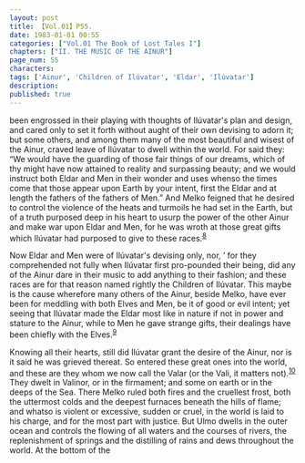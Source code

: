 ```yaml
---
layout: post
title: 【Vol.01】P55.
date: 1983-01-01 00:55
categories: ["Vol.01 The Book of Lost Tales I"]
chapters: ["II. THE MUSIC OF THE AINUR"]
page_num: 55
characters: 
tags: ['Ainur', 'Children of Ilúvatar', 'Eldar', 'Ilúvatar']
description: 
published: true
---
```


<p style="text-indent: 0;">
been engrossed in their playing with thoughts of Ilúvatar's plan and design, and cared only to set it forth without aught of their own devising to adorn it; but some others, and among them many of the most beautiful and wisest of the Ainur, craved leave of Ilúvatar to dwell within the world. For said they: “We would have the guarding of those fair things of our dreams, which of thy might have now attained to reality and surpassing beauty; and we would instruct both Eldar and Men in their wonder and uses whenso the times come that those appear upon Earth by your intent, first the Eldar and at length the fathers of the fathers of Men.” And Melko feigned that he desired to control the violence of the heats and turmoils he had set in the Earth, but of a truth purposed deep in his heart to usurp the power of the other Ainur and make war upon Eldar and Men, for he was wroth at those great gifts which Ilúvatar had purposed to give to these races.<SUP><a href="{{site.baseurl}}/vol01-p58">8</a></SUP>
</p>

Now Eldar and Men were of Ilúvatar's devising only, nor, ’ for they comprehended not fully when Ilúvatar first pro-pounded their being, did any of the Ainur dare in their music to add anything to their fashion; and these races are for that reason named rightly the Children of Ilúvatar. This maybe is the cause wherefore many others of the Ainur, beside Melko, have ever been for meddling with both Elves and Men, be it of good or evil intent; yet seeing that Ilúvatar made the Eldar most like in nature if not in power and stature to the Ainur, while to Men he gave strange gifts, their dealings have been chiefly with the Elves.<SUP>[9]({{site.baseurl}}/vol01-p58)</SUP>

Knowing all their hearts, still did Ilúvatar grant the desire of the Ainur, nor is it said he was grieved thereat. So entered these great ones into the world, and these are they whom we now call the Valar (or the Vali, it matters not).<SUP>[10]({{site.baseurl}}/vol01-p59)</SUP> They dwelt in Valinor, or in the firmament; and some on earth or in the deeps of the Sea. There Melko ruled both fires and the cruellest frost, both the uttermost colds and the deepest furnaces beneath the hills of flame; and whatso is violent or excessive, sudden or cruel, in the world is laid to his charge, and for the most part with justice. But Ulmo dwells in the outer ocean and controls the flowing of all waters and the courses of rivers, the replenishment of springs and the distilling of rains and dews throughout the world. At the bottom of the

